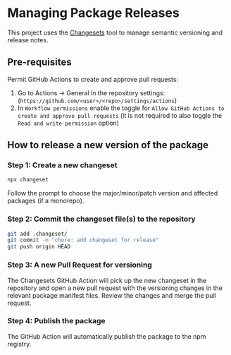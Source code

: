 # Managing Package Releases

This project uses the [Changesets](https://github.com/changesets/changesets)
tool to manage semantic versioning and release notes.

## Pre-requisites

Permit GitHub Actions to create and approve pull requests:

1. Go to Actions -> General in the repository settings: (`https://github.com/<user>/<repo>/settings/actions`)
2. In `Workflow permissions` enable the toggle for
`Allow GitHub Actions to create and approve pull requests` (it is not required
to also toggle the `Read and write permission` option)

## How to release a new version of the package

### Step 1: Create a new changeset

```sh
npx changeset
```

Follow the prompt to choose the major/minor/patch version and affected
packages (if a monorepo).

### Step 2: Commit the changeset file(s) to the repository

```sh
git add .changeset/
git commit -m "chore: add changeset for release"
git push origin HEAD
```

### Step 3: A new Pull Request for versioning

The Changesets GitHub Action will pick up the new changeset in the repository
and open a new pull request with the versioning changes in the relevant package
manifest files. Review the changes and merge the pull request.

### Step 4: Publish the package

The GitHub Action will automatically publish the package to the npm registry.
